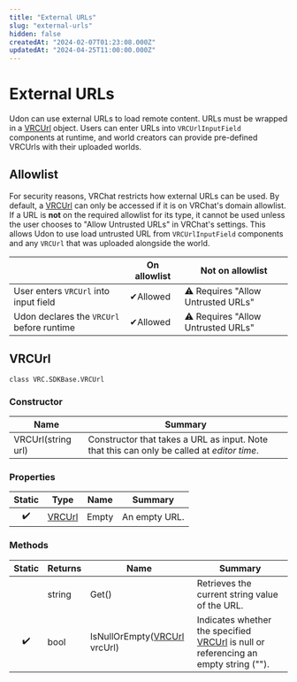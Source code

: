 ```yaml
---
title: "External URLs"
slug: "external-urls"
hidden: false
createdAt: "2024-02-07T01:23:08.000Z"
updatedAt: "2024-04-25T11:00:00.000Z"
---
```


# External URLs
Udon can use external URLs to load remote content. URLs must be wrapped in a [VRCUrl](#vrcurl) object. Users can enter URLs into `VRCUrlInputField` components at runtime, and world creators can provide pre-defined VRCUrls with their uploaded worlds.

## Allowlist
For security reasons, VRChat restricts how external URLs can be used. By default, a [VRCUrl](#vrcurl) can only be accessed if it is on VRChat's domain allowlist.
If a URL is **not** on the required allowlist for its type, it cannot be used unless the user chooses to "Allow Untrusted URLs" in VRChat's settings. This allows Udon to use load untrusted URL from `VRCUrlInputField` components and any `VRCUrl` that was uploaded alongside the world.

|                                           | On allowlist | Not on allowlist                   |
| ----                                      | ----         | ----                               |
| User enters `VRCUrl` into input field     | ✔Allowed     | ⚠ Requires "Allow Untrusted URLs" |
| Udon declares the `VRCUrl` before runtime | ✔Allowed     | ⚠ Requires "Allow Untrusted URLs" |

## VRCUrl
`class VRC.SDKBase.VRCUrl`

### Constructor
| Name | Summary |
| --- | --- |
| VRCUrl(string url) | Constructor that takes a URL as input.  Note that this can only be called at *editor time*. |

### Properties
| Static | Type | Name | Summary |
| :---: | --- | --- | --- |
| ✔️ | [VRCUrl](#vrcurl) | Empty | An empty URL. |

### Methods
| Static | Returns | Name | Summary |
| :---: | --- | --- | --- |
|| string | Get() | Retrieves the current string value of the URL. |
| ✔️ | bool | IsNullOrEmpty([VRCUrl](#vrcurl) vrcUrl) | Indicates whether the specified [VRCUrl](#vrcurl) is null or referencing an empty string (""). |

